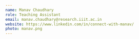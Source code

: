 ```yaml
---
name: Manav Chaudhary
role: Teaching Assistant
email: manav.chaudhary@research.iiit.ac.in
website: https://www.linkedin.com/in/connect-with-manav/
photo: manav.png
---
```

